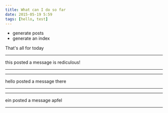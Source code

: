 ```yaml
---
title: What can I do so far
date: 2015-05-19 5:59
tags: [hello, test]
---
```


- generate posts
- generate an index

That's all for today



____

this  posted a message is rediculous!

____




____

hello posted a message there

____




____

ein posted a message apfel

____


